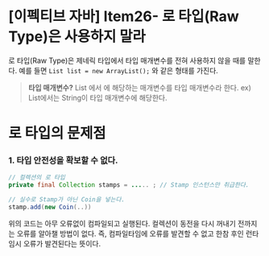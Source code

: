 # [이펙티브 자바] Item26- 로 타입(Raw Type)은 사용하지 말라

로 타입(Raw Type)은 제네릭 타입에서 타입 매개변수를 전혀 사용하지 않을 때를 말한다. 예를 들면 `List list = new ArrayList();` 와 같은 형태를 가진다.

> **타입 매개변수?**
List<E> 에서 <E>에 해당하는 매개변수를 타입 매개변수라 한다.
ex) List<String>에서는 String이 타입 매개변수에 해당한다.

# 로 타입의 문제점

### 1. 타입 안전성을 확보할 수 없다.

```java
// 컬렉션의 로 타입
private final Collection stamps = ..... ; // Stamp 인스턴스만 취급한다.

// 실수로 Stamp가 아닌 Coin을 넣는다.
stamp.add(new Coin(..))
```

위의 코드는 아무 오류없이 컴파일되고 실행된다. 컬렉션이 동전을 다시 꺼내기 전까지는 오류를 알아챌 방법이 없다. 즉, 컴파일타임에 오류를 발견할 수 없고 한참 후인 런타임시 오류가 발견된다는 뜻이다.